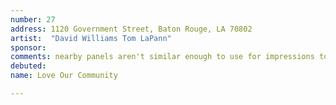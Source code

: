 ```yaml
---
number: 27
address: 1120 Government Street, Baton Rouge, LA 70802
artist:  "David Williams Tom LaPann"
sponsor:
comments: nearby panels aren't similar enough to use for impressions total
debuted:
name: Love Our Community

---
```


